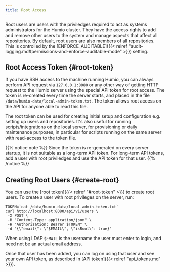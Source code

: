 ```yaml
---
title: Root Access
---
```


Root users are users with the priviledges required to act as systems administrators for the Humio cluster. They have the access rights to add and remove other users to the system and manage aspects that affect all repositories. By default, root users are also members of all repositories. This is controlled by the [ENFORCE_AUDITABLE]({{< relref "audit-logging.md#permissions-and-enforce-auditable-mode" >}}) setting.

## Root Access Token {#root-token}

If you have SSH access to the machine running Humio, you can always
perform API request via `127.0.0.1:8080` or any other way of getting
HTTP request to the Humio server using the special API token for root
access. The token is re-created every time the server starts, and
placed in the file `/data/humio-data/local-admin-token.txt`. The token
allows root access on the API for anyone able to read this file.

The root token can be used for creating initial setup and
configuration e.g. setting up users and repositories.  It's also
useful for running scripts/integrations on the local server, for
provisioning or daily maintenance purposes, in particular for scripts
running on the same server with read-access to the token file.

{{% notice note %}}
Since the token is re-generated on every server startup, it is not suitable as a long-term API token.
For long-term API tokens, add a user with root priviledges and use the API token for that user.
{{% /notice %}}


## Creating Root Users {#create-root}

You can use the [root token]({{< relref "#root-token" >}}) to create root users.
To create a user with root privileges on the server, run:

```shell
TOKEN=`cat /data/humio-data/local-admin-token.txt`
curl http://localhost:8080/api/v1/users \
 -X POST \
 -H "Content-Type: application/json" \
 -H "Authorization: Bearer $TOKEN" \
 -d "{\"email\": \"$EMAIL\", \"isRoot\": true}"
```

When using LDAP `$EMAIL` is the username the user must enter to login,
and need not be an actual email address.

Once that user has been added, you can log on using that user and see your own API token, as described
in [API token]({{< relref "api_tokens.md" >}}).
